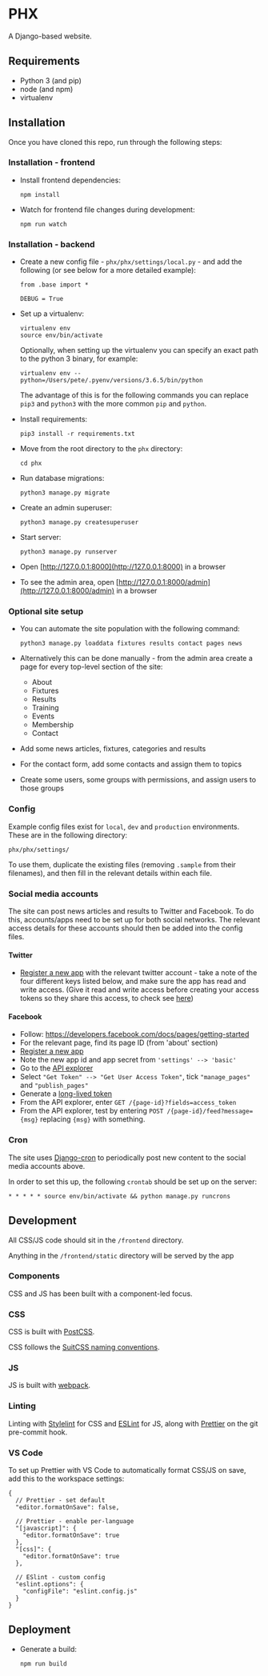 # PHX

A Django-based website.


## Requirements

* Python 3 (and pip)
* node (and npm)
* virtualenv


## Installation

Once you have cloned this repo, run through the following steps:


### Installation - frontend

* Install frontend dependencies:

  ```
  npm install
  ```

* Watch for frontend file changes during development:

  ```
  npm run watch
  ```


### Installation - backend

* Create a new config file - `phx/phx/settings/local.py` - and add the following (or see below for a more detailed example):

  ```
  from .base import *

  DEBUG = True
  ```

* Set up a virtualenv:

  ```
  virtualenv env
  source env/bin/activate
  ```

  Optionally, when setting up the virtualenv you can specify an exact path to the python 3 binary, for example:

  ```
  virtualenv env --python=/Users/pete/.pyenv/versions/3.6.5/bin/python
  ```

  The advantage of this is for the following commands you can replace `pip3` and `python3` with the more common `pip` and `python`.

* Install requirements:

  ```
  pip3 install -r requirements.txt
  ```

* Move from the root directory to the `phx` directory:

  ```
  cd phx
  ```

* Run database migrations:

  ```
  python3 manage.py migrate
  ```

* Create an admin superuser:

  ```
  python3 manage.py createsuperuser
  ```

* Start server:

  ```
  python3 manage.py runserver
  ```

* Open [http://127.0.0.1:8000](http://127.0.0.1:8000) in a browser

* To see the admin area, open [http://127.0.0.1:8000/admin](http://127.0.0.1:8000/admin) in a browser


### Optional site setup

* You can automate the site population with the following command:

  ```
  python3 manage.py loaddata fixtures results contact pages news
  ```

* Alternatively this can be done manually - from the admin area create a page for every top-level section of the site:

  - About
  - Fixtures
  - Results
  - Training
  - Events
  - Membership
  - Contact

* Add some news articles, fixtures, categories and results

* For the contact form, add some contacts and assign them to topics

* Create some users, some groups with permissions, and assign users to those groups


### Config

Example config files exist for `local`, `dev` and `production` environments. These are in the following directory:

```
phx/phx/settings/
```

To use them, duplicate the existing files (removing `.sample` from their filenames), and then fill in the relevant details within each file.



### Social media accounts

The site can post news articles and results to Twitter and Facebook. To do this, accounts/apps need to be set up for both social networks. The relevant access details for these accounts should then be added into the config files.


#### Twitter

* [Register a new app](https://developer.twitter.com/) with the relevant twitter account - take a note of the four different keys listed below, and make sure the app has read and write access. (Give it read and write access before creating your access tokens so they share this access, to check see [here](https://twitter.com/settings/applications))

#### Facebook

 - Follow: https://developers.facebook.com/docs/pages/getting-started
 - For the relevant page, find its page ID (from 'about' section)
 - [Register a new app](https://developers.facebook.com/apps/)
 - Note the new app id and app secret from `'settings' --> 'basic'`
 - Go to the [API explorer](https://developers.facebook.com/tools/explorer/)
 - Select `"Get Token" --> "Get User Access Token"`, tick `"manage_pages"` and `"publish_pages"`
 - Generate a [long-lived token](https://developers.facebook.com/docs/facebook-login/access-tokens/refreshing/#generate-long-lived-token)
 - From the API explorer, enter `GET /{page-id}?fields=access_token`
 - From the API explorer, test by entering `POST /{page-id}/feed?message={msg}` replacing `{msg}` with something.


### Cron

The site uses [Django-cron](http://django-cron.readthedocs.io/) to periodically post new content to the social media accounts above.

In order to set this up, the following `crontab` should be set up on the server:

```
* * * * * source env/bin/activate && python manage.py runcrons

```


## Development

All CSS/JS code should sit in the `/frontend` directory.

Anything in the `/frontend/static` directory will be served by the app


### Components

CSS and JS has been built with a component-led focus.

### CSS

CSS is built with [PostCSS](https://postcss.org/).

CSS follows the [SuitCSS naming conventions](https://github.com/suitcss/suit/blob/master/doc/naming-conventions.md).

### JS

JS is built with [webpack](https://webpack.js.org/).


### Linting

Linting with [Stylelint](https://stylelint.io/) for CSS and [ESLint](https://eslint.org/) for JS, along with [Prettier](https://prettier.io/) on the git pre-commit hook.

### VS Code

To set up Prettier with VS Code to automatically format CSS/JS on save, add this to the workspace settings:

```
{
  // Prettier - set default
  "editor.formatOnSave": false,

  // Prettier - enable per-language
  "[javascript]": {
    "editor.formatOnSave": true
  },
  "[css]": {
    "editor.formatOnSave": true
  },

  // ESlint - custom config
  "eslint.options": {
    "configFile": "eslint.config.js"
  }
}
```

## Deployment

* Generate a build:

  ```
  npm run build
  ```
